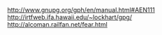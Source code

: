 http://www.gnupg.org/gph/en/manual.html#AEN111
http://irtfweb.ifa.hawaii.edu/~lockhart/gpg/
http://alcoman.railfan.net/fear.html
